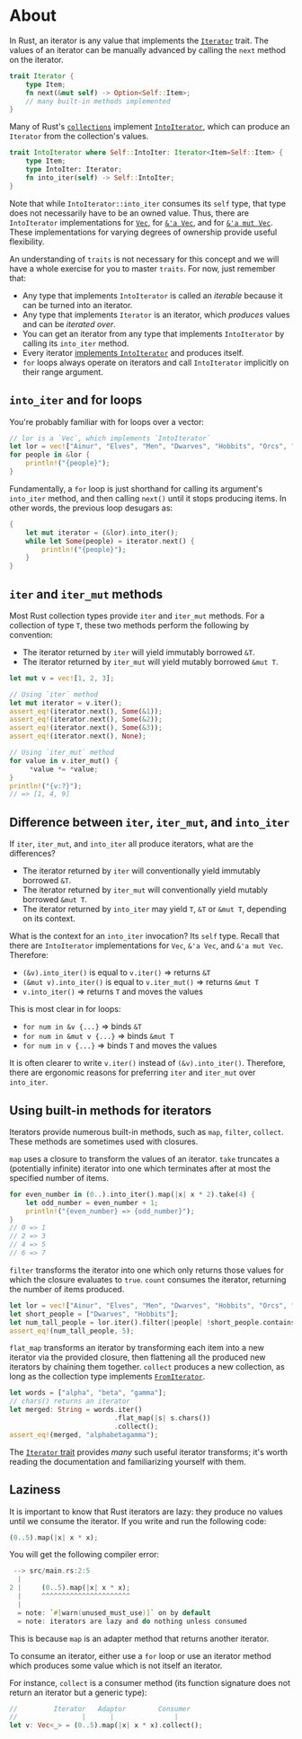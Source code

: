 # About

In Rust, an iterator is any value that implements the [`Iterator`](https://doc.rust-lang.org/stable/std/iter/trait.Iterator.html) trait.
The values of an iterator can be manually advanced by calling the `next` method on the iterator.

```rust
trait Iterator {
    type Item;
    fn next(&mut self) -> Option<Self::Item>;
    // many built-in methods implemented
}
```

Many of Rust's [`collections`](https://doc.rust-lang.org/std/collections/index.html) implement
[`IntoIterator`](https://doc.rust-lang.org/std/iter/trait.IntoIterator.html),
which can produce an `Iterator` from the collection's values.

```rust
trait IntoIterator where Self::IntoIter: Iterator<Item=Self::Item> {
    type Item;
    type IntoIter: Iterator;
    fn into_iter(self) -> Self::IntoIter;
}
```

Note that while `IntoIterator::into_iter` consumes its `self` type, that type does not necessarily have to be an owned value.
Thus, there are `IntoIterator` implementations for [`Vec`](https://doc.rust-lang.org/std/vec/struct.Vec.html#impl-IntoIterator-2),
for [`&'a Vec`](https://doc.rust-lang.org/std/vec/struct.Vec.html#impl-IntoIterator),
and for [`&'a mut Vec`](https://doc.rust-lang.org/std/vec/struct.Vec.html#impl-IntoIterator-1).
These implementations for varying degrees of ownership provide useful flexibility.

An understanding of `traits` is not necessary for this concept and we will have a whole exercise for you to master `traits`.
For now, just remember that:

- Any type that implements `IntoIterator` is called an _iterable_ because it can be turned into an iterator.
- Any type that implements `Iterator` is an iterator, which _produces_ values and can be _iterated over_.
- You can get an iterator from any type that implements `IntoIterator` by calling its `into_iter` method.
- Every iterator [implements `IntoIterator`](https://doc.rust-lang.org/std/iter/trait.IntoIterator.html#impl-IntoIterator-25) and produces itself.
- `for` loops always operate on iterators and call `IntoIterator` implicitly on their range argument.

## `into_iter` and for loops

You're probably familiar with for loops over a vector:

```rust
// lor is a `Vec`, which implements `IntoIterator`
let lor = vec!["Ainur", "Elves", "Men", "Dwarves", "Hobbits", "Orcs", "Dragons"];
for people in &lor {
    println!("{people}");
}
```

Fundamentally, a `for` loop is just shorthand for calling its argument's `into_iter` method,
and then calling `next()` until it stops producing items. In other words, the previous loop desugars as:

```rust
{
    let mut iterator = (&lor).into_iter();
    while let Some(people) = iterator.next() {
        println!("{people}");
    }
}
```

## `iter` and `iter_mut` methods

Most Rust collection types provide `iter` and `iter_mut` methods.
For a collection of type `T`, these two methods perform the following by convention:

- The iterator returned by `iter` will yield immutably borrowed `&T`.
- The iterator returned by `iter_mut` will yield mutably borrowed `&mut T`.

```rust
let mut v = vec![1, 2, 3];

// Using `iter` method
let mut iterator = v.iter();
assert_eq!(iterator.next(), Some(&1));
assert_eq!(iterator.next(), Some(&2));
assert_eq!(iterator.next(), Some(&3));
assert_eq!(iterator.next(), None);

// Using `iter_mut` method
for value in v.iter_mut() {
     *value *= *value;
}
println!("{v:?}");
// => [1, 4, 9]
```

## Difference between `iter`, `iter_mut`, and `into_iter`

If `iter`, `iter_mut`, and `into_iter` all produce iterators, what are the differences?

- The iterator returned by `iter` will conventionally yield immutably borrowed `&T`.
- The iterator returned by `iter_mut` will conventionally yield mutably borrowed `&mut T`.
- The iterator returned by `into_iter` may yield `T`, `&T` or `&mut T`, depending on its context.

What is the context for an `into_iter` invocation?
Its `self` type.
Recall that there are `IntoIterator` implementations for `Vec`, `&'a Vec`, and `&'a mut Vec`.
Therefore:

- `(&v).into_iter()` is equal to `v.iter()` => returns `&T`
- `(&mut v).into_iter()` is equal to `v.iter_mut()` => returns `&mut T`
- `v.into_iter()` => returns `T` and moves the values

This is most clear in for loops:

- `for num in &v {...}` => binds `&T`
- `for num in &mut v {...}` => binds `&mut T`
- `for num in v {...}` => binds `T` and moves the values

It is often clearer to write `v.iter()` instead of `(&v).into_iter()`.
Therefore, there are ergonomic reasons for preferring `iter` and `iter_mut` over `into_iter`.

## Using built-in methods for iterators

Iterators provide numerous built-in methods, such as `map`, `filter`, `collect`.
These methods are sometimes used with closures.

`map` uses a closure to transform the values of an iterator.
`take` truncates a (potentially infinite) iterator into one which terminates after at most the specified number of items.

```rust
for even_number in (0..).into_iter().map(|x| x * 2).take(4) {
    let odd_number = even_number + 1;
    println!("{even_number} => {odd_number}");
}
// 0 => 1
// 2 => 3
// 4 => 5
// 6 => 7
```

`filter` transforms the iterator into one which only returns those values for which the closure evaluates to `true`.
`count` consumes the iterator, returning the number of items produced.

```rust
let lor = vec!["Ainur", "Elves", "Men", "Dwarves", "Hobbits", "Orcs", "Dragons"];
let short_people = ["Dwarves", "Hobbits"];
let num_tall_people = lor.iter().filter(|people| !short_people.contains(people)).count();
assert_eq!(num_tall_people, 5);
```

`flat_map` transforms an iterator by transforming each item into a new iterator via the provided closure,
then flattening all the produced new iterators by chaining them together.
`collect` produces a new collection,
as long as the collection type implements [`FromIterator`](https://doc.rust-lang.org/std/iter/trait.FromIterator.html).

```rust
let words = ["alpha", "beta", "gamma"];
// chars() returns an iterator
let merged: String = words.iter()
                          .flat_map(|s| s.chars())
                          .collect();
assert_eq!(merged, "alphabetagamma");
```

The [`Iterator` trait](https://doc.rust-lang.org/std/iter/trait.Iterator.html) provides _many_ such useful iterator transforms;
it's worth reading the documentation and familiarizing yourself with them.

## Laziness

It is important to know that Rust iterators are lazy:
they produce no values until we consume the iterator.
If you write and run the following code:

```rust
(0..5).map(|x| x * x);
```

You will get the following compiler error:

```rust
 --> src/main.rs:2:5
  |
2 |     (0..5).map(|x| x * x);
  |     ^^^^^^^^^^^^^^^^^^^^^^
  |
  = note: `#[warn(unused_must_use)]` on by default
  = note: iterators are lazy and do nothing unless consumed
```

This is because `map` is an adapter method that returns another iterator.

To consume an iterator, either use a `for` loop or use an iterator method which produces some value which is not itself an iterator.

For instance, `collect` is a consumer method (its function signature does not return an iterator but a generic type):

```rust
//         Iterator   Adaptor        Consumer
//                |      |               |
let v: Vec<_> = (0..5).map(|x| x * x).collect();
```
